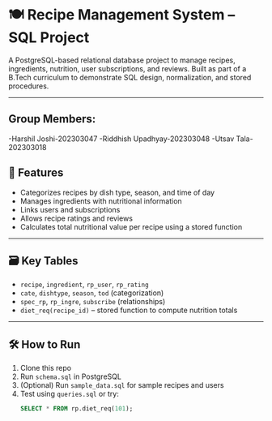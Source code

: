 # 🍽️ Recipe Management System – SQL Project

A PostgreSQL-based relational database project to manage recipes, ingredients, nutrition, user subscriptions, and reviews. Built as part of a B.Tech curriculum to demonstrate SQL design, normalization, and stored procedures.

---
## Group Members:

-Harshil Joshi-202303047
-Riddhish Upadhyay-202303048
-Utsav Tala-202303018


## 🔧 Features

- Categorizes recipes by dish type, season, and time of day
- Manages ingredients with nutritional information
- Links users and subscriptions
- Allows recipe ratings and reviews
- Calculates total nutritional value per recipe using a stored function

---

## 🗃️ Key Tables

- `recipe`, `ingredient`, `rp_user`, `rp_rating`
- `cate`, `dishtype`, `season`, `tod` (categorization)
- `spec_rp`, `rp_ingre`, `subscribe` (relationships)
- `diet_req(recipe_id)` – stored function to compute nutrition totals

---

## 🛠️ How to Run

1. Clone this repo
2. Run `schema.sql` in PostgreSQL
3. (Optional) Run `sample_data.sql` for sample recipes and users
4. Test using `queries.sql` or try:
   ```sql
   SELECT * FROM rp.diet_req(101);
